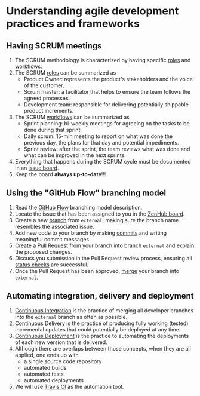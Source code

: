 # Understanding agile development practices and frameworks

## Having SCRUM meetings

1. The SCRUM methodology is characterized by having specific [roles](https://en.wikipedia.org/wiki/Scrum_(software_development)#Roles) and [workflows](https://en.wikipedia.org/wiki/Scrum_(software_development)#Workflow).
1. The SCRUM [roles](https://en.wikipedia.org/wiki/Scrum_(software_development)#Roles) can be summarized as
    * Product Owner: represents the product's stakeholders and the voice of the customer.
    * Scrum master: a facilitator that helps to ensure the team follows the agreed processes.
    * Development team: responsible for delivering potentially shippable product increments.
1. The SCRUM [workflows](https://en.wikipedia.org/wiki/Scrum_(software_development)#Workflow) can be summarized as
    * Sprint planning: bi-weekly meetings for agreeing on the tasks to be done during that sprint.
    * Daily scrum: 15-min meeting to report on what was done the previous day, the plans for that day and potential impediments.
    * Sprint review: after the sprint, the team reviews what was done and what can be improved in the next sprints.
1. Everything that happens during the SCRUM cycle must be documented in an [issue board](https://en.wikipedia.org/wiki/Kanban_board).
1. Keep the board **always up-to-date**!!!

## Using the "GitHub Flow" branching model

1. Read the [GitHub Flow](https://guides.github.com/introduction/flow/) branching model description.
1. Locate the issue that has been assigned to you in the [ZenHub board](https://app.zenhub.com/workspaces/agile-tutorial-5c8b0869fd0adb6f09c8373c/boards).
1. Create a new [branch](https://help.github.com/articles/github-glossary/#branch) from `external`, making sure the branch name resembles the associated issue.
1. Add new code to your branch by making [commits](https://help.github.com/articles/github-glossary/#commit) and writing meaningful commit messages.
1. Create a [Pull Request](https://help.github.com/articles/github-glossary/#pull-request) from your branch into branch `external` and explain the proposed changes.
1. Discuss you submission in the Pull Request review process, ensuring all [status checks](https://help.github.com/articles/github-glossary/#status-checks) are successful.
1. Once the Pull Request has been approved, [merge](https://help.github.com/articles/github-glossary/#merge) your branch into `external`.

## Automating integration, delivery and deployment

1. [Continuous Integration](https://en.wikipedia.org/wiki/Continuous_integration) is the practice of merging all developer branches into the `external` branch as often as possible.
1. [Continuous Delivery](https://en.wikipedia.org/wiki/Continuous_delivery) is the practice of producing fully working (tested) incremental updates that could potentially be deployed at any time.
1. [Continuous Deployment](https://en.wikipedia.org/wiki/Continuous_deployment) is the practice to automating the deployments of each new version that is delivered.
1. Although there are overlaps between those concepts, when they are all applied, one ends up with
    * a single source code repository
    * automated builds
    * automated tests
    * automated deployments
1. We will use [Travis CI](https://travis-ci.com) as the automation tool.

